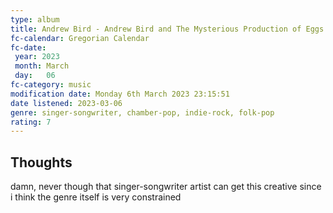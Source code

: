 ```yaml
---
type: album 
title: Andrew Bird - Andrew Bird and The Mysterious Production of Eggs
fc-calendar: Gregorian Calendar
fc-date: 
 year: 2023
 month: March
 day:   06
fc-category: music
modification date: Monday 6th March 2023 23:15:51
date listened: 2023-03-06
genre: singer-songwriter, chamber-pop, indie-rock, folk-pop 
rating: 7
---
```

## Thoughts

damn, never though that singer-songwriter artist can get this creative since i think the genre itself is very constrained  